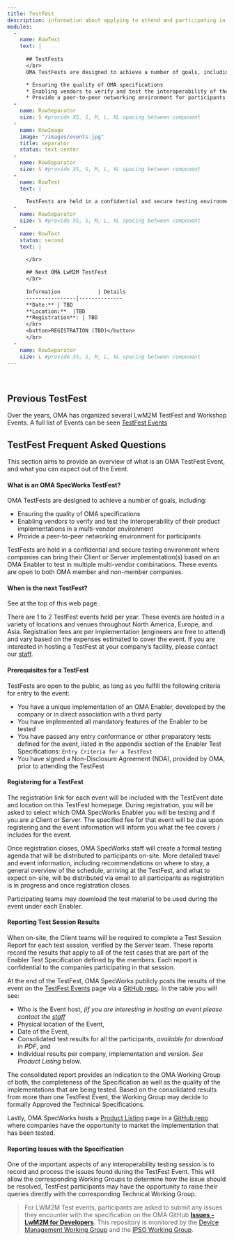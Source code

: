 ```yaml
---
title: TestFest
description: information about applying to attend and participating in an OMA TestFest
modules:
  -
    name: RowText
    text: | 
      
      ## TestFests
      </br>
      OMA TestFests are designed to achieve a number of goals, including:

      * Ensuring the quality of OMA specifications
      * Enabling vendors to verify and test the interoperability of their product implementations in a multi-vendor environment
      * Provide a peer-to-peer networking environment for participants
  -
    name: RowSeparator
    size: S #provide XS, S, M, L, XL spacing between component
  -
    name: RowImage
    image: "/images/events.jpg"
    title: separator
    status: text-center
  -
    name: RowSeparator
    size: S #provide XS, S, M, L, XL spacing between component
  -
    name: RowText
    text: | 

      TestFests are held in a confidential and secure testing environment where companies can bring their Client or Server implementation(s) based on an OMA Enabler to test in multiple multi-vendor combinations. These events are open to both OMA member and non-member companies.
  -
    name: RowSeparator
    size: S #provide XS, S, M, L, XL spacing between component
  -
    name: RowText
    status: second
    text: |
      
      </br>

      ## Next OMA LwM2M TestFest
      </br>
      
      Information            | Details
      ----------------|--------------
      **Date:** | TBD
      **Location:**  |TBD
      **Registration**: | TBD
      </br>
      <button>REGISTRATION (TBD)</button>
      </br>
  -
    name: RowSeparator
    size: L #provide XS, S, M, L, XL spacing between component
---
```

</br>

## Previous TestFest

Over the years, OMA has organized several LwM2M TestFest and Workshop Events. A full list of Events can be seen <a href="https://guidelines.openmobilealliance.org/testfests" target="_blank">TestFest Events</a>

## TestFest Frequent Asked Questions

This section aims to provide an overview of what is an OMA TestFest Event, and what you can expect out of the Event.

#### What is an OMA SpecWorks TestFest?

OMA TestFests are designed to achieve a number of goals, including:

* Ensuring the quality of OMA specifications
* Enabling vendors to verify and test the interoperability of their product implementations in a multi-vendor environment
* Provide a peer-to-peer networking environment for participants

TestFests are held in a confidential and secure testing environment where companies can bring their Client or Server implementation(s) based on an OMA Enabler to test in multiple multi-vendor combinations. These events are open to both OMA member and non-member companies.

#### When is the next TestFest?

See at the top of this web page.

There are 1 to 2 TestFest events held per year. These events are hosted in a variety of locations and venues throughout North America, Europe, and Asia. Registration fees are per implementation (engineers are free to attend) and vary based on the expenses estimated to cover the event. If you are interested in hosting a TestFest at your company’s facility, please contact our <a href="https://omaspecworks.org/contact-us/" target="_blank">staff</a>.

#### Prerequisites for a TestFest

TestFests are open to the public, as long as you fulfill the following criteria for entry to the event:

* You have a unique implementation of an OMA Enabler, developed by the company or in direct association with a third party
* You have implemented all mandatory features of the Enabler to be tested
* You have passed any entry conformance or other preparatory tests defined for the event, listed in the appendix section of the Enabler Test Specifications: `Entry Criteria for a TestFest`
* You have signed a Non-Disclosure Agreement (NDA), provided by OMA, prior to attending the TestFest

#### Registering for a TestFest

The registration link for each event will be included with the TestEvent date and location on this TestFest homepage. During registration, you will be asked to select which OMA SpecWorks Enabler you will be testing and if you are a Client or Server. The specified fee for that event will be due upon registering and the event information will inform you what the fee covers / includes for the event.

Once registration closes, OMA SpecWorks staff will create a formal testing agenda that will be distributed to participants on-site. More detailed travel and event information, including recommendations on where to stay, a general overview of the schedule, arriving at the TestFest, and what to expect on-site, will be distributed via email to all participants as registration is in progress and once registration closes.

Participating teams may download the test material to be used during the event under each Enabler.

#### Reporting Test Session Results

When on-site, the Client teams will be required to complete a Test Session Report for each test session, verified by the Server team. These reports record the results that apply to all of the test cases that are part of the Enabler Test Specification defined by the members. Each report is confidential to the companies participating in that session.

At the end of the TestFest, OMA SpecWorks publicly posts the results of the event on the <a href="https://guidelines.openmobilealliance.org/testfests" target="_blank">TestFest Events</a> page via a <a href="https://github.com/OpenMobileAlliance/dmse-documentation/tree/master/content/en" target="_blank">GitHub repo</a>. In the table you will see:
* Who is the Event host, _(if you are interesting in hosting an event please contact the <a href="https://omaspecworks.org/contact-us/" target="_blank">staff</a>_
* Physical location of the Event,
* Date of the Event,
* Consolidated test results for all the participants, _available for download in PDF_, and
* Individual results per company, implementation and version. _See Product Listing_ below.

 The consolidated report provides an indication to the OMA Working Group of both, the completeness of the Specification as well as the quality of the implementations that are being tested. Based on the consolidated results from more than one TestFest Event, the Working Group may decide to formally Approved the Technical Specifications.

Lastly, OMA SpecWorks hosts a <a href="https://guidelines.openmobilealliance.org/listing" target="_blank">Product Listing</a> page in a <a href="https://github.com/OpenMobileAlliance/dmse-documentation/tree/master/content/en" target="_blank">GitHub repo</a> where companies have the opportunity to market the implementation that has been tested. 

#### Reporting Issues with the Specification

One of the important aspects of any interoperability testing session is to record and process the issues found during the TestFest Event. This will allow the corresponding Working Groups to determine how the issue should be resolved, TestFest participants may have the opportunity to raise their queries directly with the corresponding Technical Working Group.

> For LWM2M Test events, participants are asked to submit any issues they encounter with the specification on the OMA GitHub <a href="https://github.com/OpenMobileAlliance/OMA_LwM2M_for_Developers/issues" target="_blank"><strong>Issues - LwM2M for Developers</strong></a>. This repository  is monitored by the <a href="https://lwm2m.openmobilealliance.org/about/" target="_blank">Device Management Working Group</a> and the <a href="https://lwm2m.openmobilealliance.org/about/" target="_blank">IPSO Working Group</a>.

